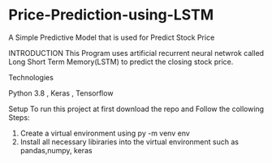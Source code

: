 # Price-Prediction-using-LSTM
A Simple Predictive Model that is used for Predict Stock Price 

INTRODUCTION
This Program uses artificial recurrent neural netwrok called Long Short Term Memory(LSTM) to predict the closing stock price. 

Technologies 

Python 3.8 , Keras , Tensorflow

Setup
To run this project at first download the repo and Follow the collowing Steps: 
1. Create a virtual environment using py -m venv env
2. Install all necessary libiraries into the virtual environment such as pandas,numpy, keras
